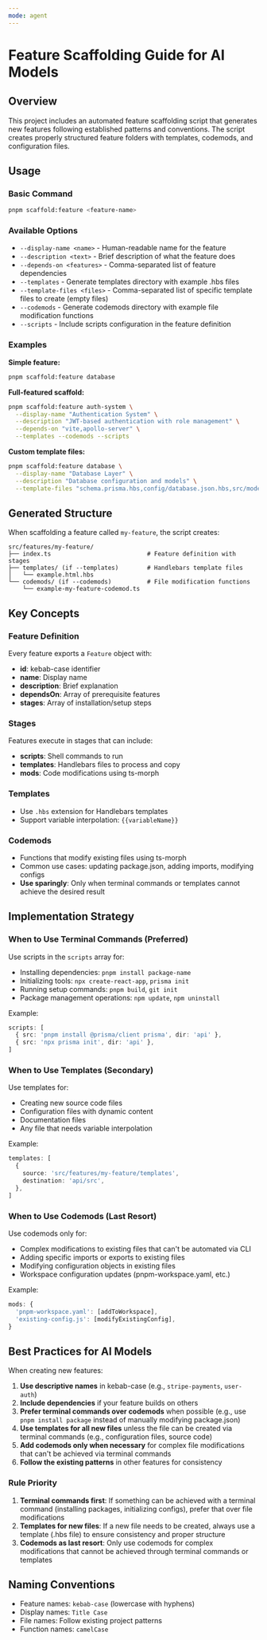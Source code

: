 ```yaml
---
mode: agent
---
```


# Feature Scaffolding Guide for AI Models

## Overview

This project includes an automated feature scaffolding script that generates new features following established patterns and conventions. The script creates properly structured feature folders with templates, codemods, and configuration files.

## Usage

### Basic Command

```bash
pnpm scaffold:feature <feature-name>
```

### Available Options

- `--display-name <name>` - Human-readable name for the feature
- `--description <text>` - Brief description of what the feature does
- `--depends-on <features>` - Comma-separated list of feature dependencies
- `--templates` - Generate templates directory with example .hbs files
- `--template-files <files>` - Comma-separated list of specific template files to create (empty files)
- `--codemods` - Generate codemods directory with example file modification functions
- `--scripts` - Include scripts configuration in the feature definition

### Examples

**Simple feature:**

```bash
pnpm scaffold:feature database
```

**Full-featured scaffold:**

```bash
pnpm scaffold:feature auth-system \
  --display-name "Authentication System" \
  --description "JWT-based authentication with role management" \
  --depends-on "vite,apollo-server" \
  --templates --codemods --scripts
```

**Custom template files:**

```bash
pnpm scaffold:feature database \
  --display-name "Database Layer" \
  --description "Database configuration and models" \
  --template-files "schema.prisma.hbs,config/database.json.hbs,src/models/user.ts.hbs,src/index.ts.hbs"
```

## Generated Structure

When scaffolding a feature called `my-feature`, the script creates:

```
src/features/my-feature/
├── index.ts                           # Feature definition with stages
├── templates/ (if --templates)        # Handlebars template files
│   └── example.html.hbs
└── codemods/ (if --codemods)          # File modification functions
    └── example-my-feature-codemod.ts
```

## Key Concepts

### Feature Definition

Every feature exports a `Feature` object with:

- **id**: kebab-case identifier
- **name**: Display name
- **description**: Brief explanation
- **dependsOn**: Array of prerequisite features
- **stages**: Array of installation/setup steps

### Stages

Features execute in stages that can include:

- **scripts**: Shell commands to run
- **templates**: Handlebars files to process and copy
- **mods**: Code modifications using ts-morph

### Templates

- Use `.hbs` extension for Handlebars templates
- Support variable interpolation: `{{variableName}}`

### Codemods

- Functions that modify existing files using ts-morph
- Common use cases: updating package.json, adding imports, modifying configs
- **Use sparingly**: Only when terminal commands or templates cannot achieve the desired result

## Implementation Strategy

### When to Use Terminal Commands (Preferred)

Use scripts in the `scripts` array for:

- Installing dependencies: `pnpm install package-name`
- Initializing tools: `npx create-react-app`, `prisma init`
- Running setup commands: `pnpm build`, `git init`
- Package management operations: `npm update`, `npm uninstall`

Example:

```typescript
scripts: [
  { src: 'pnpm install @prisma/client prisma', dir: 'api' },
  { src: 'npx prisma init', dir: 'api' },
]
```

### When to Use Templates (Secondary)

Use templates for:

- Creating new source code files
- Configuration files with dynamic content
- Documentation files
- Any file that needs variable interpolation

Example:

```typescript
templates: [
  {
    source: 'src/features/my-feature/templates',
    destination: 'api/src',
  },
]
```

### When to Use Codemods (Last Resort)

Use codemods only for:

- Complex modifications to existing files that can't be automated via CLI
- Adding specific imports or exports to existing files
- Modifying configuration objects in existing files
- Workspace configuration updates (pnpm-workspace.yaml, etc.)

Example:

```typescript
mods: {
  'pnpm-workspace.yaml': [addToWorkspace],
  'existing-config.js': [modifyExistingConfig],
}
```

## Best Practices for AI Models

When creating new features:

1. **Use descriptive names** in kebab-case (e.g., `stripe-payments`, `user-auth`)
2. **Include dependencies** if your feature builds on others
3. **Prefer terminal commands over codemods** when possible (e.g., use `pnpm install package` instead of manually modifying package.json)
4. **Use templates for all new files** unless the file can be created via terminal commands (e.g., configuration files, source code)
5. **Add codemods only when necessary** for complex file modifications that can't be achieved via terminal commands
6. **Follow the existing patterns** in other features for consistency

### Rule Priority

1. **Terminal commands first**: If something can be achieved with a terminal command (installing packages, initializing configs), prefer that over file modifications
2. **Templates for new files**: If a new file needs to be created, always use a template (.hbs file) to ensure consistency and proper structure
3. **Codemods as last resort**: Only use codemods for complex modifications that cannot be achieved through terminal commands or templates

## Naming Conventions

- Feature names: `kebab-case` (lowercase with hyphens)
- Display names: `Title Case`
- File names: Follow existing project patterns
- Function names: `camelCase`
